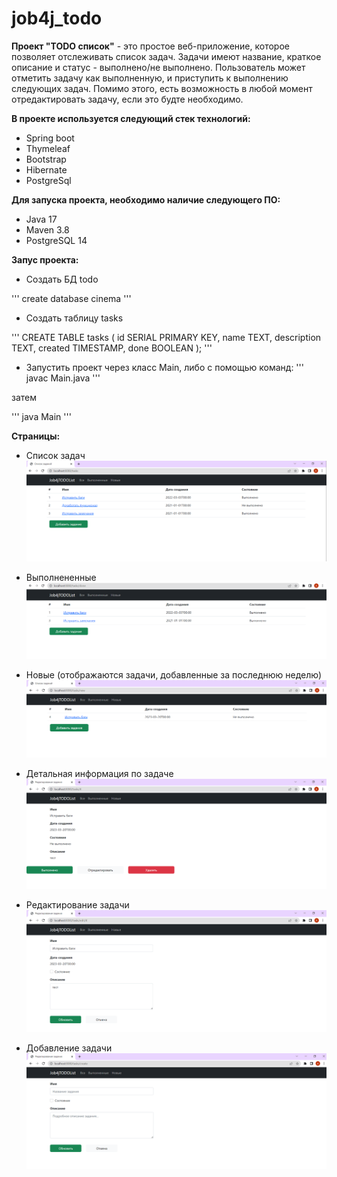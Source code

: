 # job4j_todo

**Проект "TODO список"** - это простое веб-приложение, которое позволяет отслеживать список задач. 
Задачи имеют название, краткое описание и статус - выполнено/не выполнено.
Пользователь может отметить задачу как выполненную, и приступить к выполнению следующих задач. 
Помимо этого, есть возможность в любой момент отредактировать задачу, если это будте необходимо.

**В проекте используется следующий стек технологий:**
- Spring boot 
- Thymeleaf 
- Bootstrap 
- Hibernate 
- PostgreSql

**Для запуска проекта, необходимо наличие следующего ПО:**  
- Java 17
- Maven 3.8
- PostgreSQL 14

**Запус проекта:**
- Создать БД todo

'''
create database cinema
'''

- Создать таблицу tasks

'''
CREATE TABLE tasks (
id SERIAL PRIMARY KEY,
name TEXT,
description TEXT,
created TIMESTAMP,
done BOOLEAN
);
'''

- Запустить проект через класс Main, либо с помощью команд: 
'''
javac Main.java
'''

затем

'''
java Main
'''

**Страницы:**
- Список задач
![img.png](img.png)


- Выполнененные
![img_1.png](img_1.png)


- Новые (отображаются задачи, добавленные за последнюю неделю)
![img_2.png](img_2.png)


- Детальная информация по задаче
![img_3.png](img_3.png)


- Редактирование задачи
![img_4.png](img_4.png)


- Добавление задачи
![img_5.png](img_5.png)